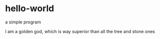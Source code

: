# hello-world
a simple program

I am a golden god, which is way superior than all the tree and stone ones
